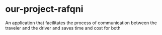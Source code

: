 # our-project-rafqni
An application that facilitates the process of communication between the traveler and the driver and saves time and cost for both
